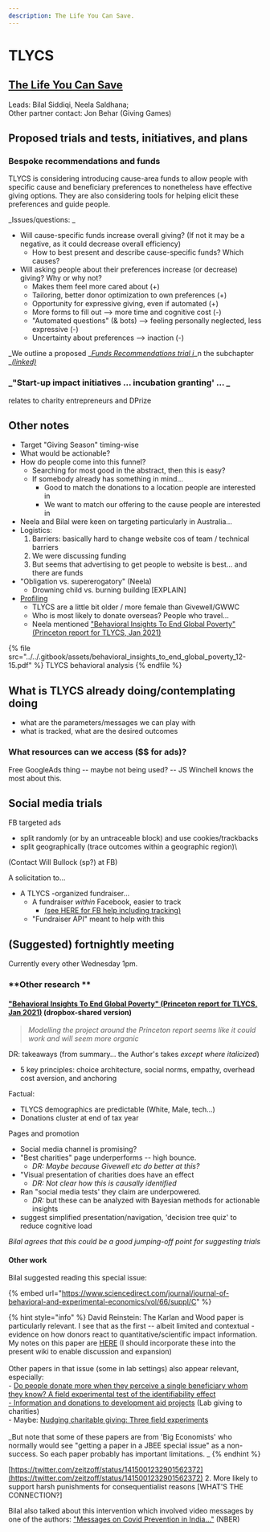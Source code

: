 ```yaml
---
description: The Life You Can Save.
---
```


# TLYCS

## [The Life You Can Save](https://www.thelifeyoucansave.org)

Leads: Bilal Siddiqi, Neela Saldhana;\
Other partner contact: Jon Behar (Giving Games)

## Proposed trials and tests, initiatives, and plans

### **Bespoke recommendations and funds**

TLYCS is considering introducing cause-area funds to allow people with specific cause and beneficiary preferences to nonetheless have effective giving options. They are also considering tools for helping elicit these preferences and guide people.

\_Issues/questions: \_

* Will cause-specific funds increase overall giving? (If not it may be a negative, as it could decrease overall efficiency)
  * How to best present and describe cause-specific funds? Which causes?
* Will asking people about their preferences increase (or decrease) giving? Why or why not?
  * Makes them feel more cared about (+)
  * Tailoring, better donor optimization to own preferences (+)
  * Opportunity for expressive giving, even if automated (+)
  * More forms to fill out --> more time and cognitive cost (-)
  * "Automated questions" (& bots) --> feeling personally neglected, less expressive (-)
  * Uncertainty about preferences --> inaction (-)

\_We outline a proposed \_[_Funds Recommendations trial i_](funds-recommendations-trial.md)_n the subchapter _[_(linked)_](funds-recommendations-trial.md)

### \_"Start-up impact initiatives ... incubation granting' ... \_

relates to charity entrepreneurs and DPrize

## Other notes

* Target "Giving Season" timing-wise
* What would be actionable?
* How do people come into this funnel?
  * Searching for most good in the abstract, then this is easy?
  * If somebody already has something in mind…
    * Good to match the donations to a location people are interested in
    * We want to match our offering to the cause people are interested in
* Neela and Bilal were keen on targeting particularly in Australia...
* Logistics:
  1. Barriers: basically hard to change website cos of team / technical barriers
  2. We were discussing funding
  3. But seems that advertising to get people to website is best… and there are funds
* "Obligation vs. supererogatory" (Neela)
  * Drowning child vs. burning building \[EXPLAIN]
* [Profiling](../../profiling-and-segmentation/profiling-discussion.md)
  * TLYCS are a little bit older / more female than Givewell/GWWC
  * Who is most likely to donate overseas? People who travel…
  * Neela mentioned ["Behavioral Insights To End Global Poverty" (Princeton report for TLYCS, Jan 2021)](https://www.dropbox.com/s/xggx5gz4k0219gt/SPI%20591b%20-%20Behavioral%20Insights%20To%20End%20Global%20Poverty%20-%20Jan%202021.pdf?dl=0)

{% file src="../../.gitbook/assets/behavioral_insights_to_end_global_poverty_12-15.pdf" %}
TLYCS behavioral analysis
{% endfile %}

## **What is TLYCS already doing/contemplating doing**

* what are the parameters/messages we can play with
* what is tracked, what are the desired outcomes

### What resources can we access (\$$ for ads)?

Free GoogleAds thing -- maybe not being used? -- JS Winchell knows the most about this.

## **Social media trials**

FB targeted ads

* split randomly (or by an untraceable block) and use cookies/trackbacks
* split geographically (trace outcomes within a geographic region)\\

(Contact Will Bullock (sp?) at FB)

A solicitation to...

* A TLYCS -organized fundraiser...
  * A fundraiser _within_ Facebook, easier to track
    * [(see HERE for FB help including tracking)](https://www.facebook.com/help/1787615158233986)
  * "Fundraiser API" meant to help with this

## **(Suggested) fortnightly meeting**

Currently every other Wednesday 1pm.

### \*\*Other research \*\*

#### ["Behavioral Insights To End Global Poverty" (Princeton report for TLYCS, Jan 2021)](https://www.dropbox.com/s/xggx5gz4k0219gt/SPI%20591b%20-%20Behavioral%20Insights%20To%20End%20Global%20Poverty%20-%20Jan%202021.pdf?dl=0) (dropbox-shared version)

> _Modelling the project around the Princeton report seems like it could work and will seem more organic_

DR: takeaways (from summary... the Author's takes _except where italicized_)

* 5 key principles: choice architecture, social norms, empathy, overhead cost aversion, and anchoring

Factual:

* TLYCS demographics are predictable (White, Male, tech...)
* Donations cluster at end of tax year

Pages and promotion

* Social media channel is promising?
* "Best charities" page underperforms -- high bounce.
  * _DR: Maybe because Givewell etc do better at this?_
* "Visual presentation of charities does have an effect
  * _DR: Not clear how this is causally identified_
* Ran "social media tests' they claim are underpowered.
  * _DR:_ but these can be analyzed with Bayesian methods for actionable insights
* suggest simplified presentation/navigation, 'decision tree quiz' to reduce cognitive load

_Bilal agrees that this could be a good jumping-off point for suggesting trials_

#### Other work

Bilal suggested reading this special issue:

{% embed url="https://www.sciencedirect.com/journal/journal-of-behavioral-and-experimental-economics/vol/66/suppl/C" %}

{% hint style="info" %}
David Reinstein: The Karlan and Wood paper is particularly relevant. I see that as the first -- albeit limited and contextual - evidence on how donors react to quantitative/scientific impact information. My notes on this paper are [HERE](https://daaronr.github.io/ea\_giving\_barriers/eval-aversion.html#analytical-grinch) (I should incorporate these into the present wiki to enable discussion and expansion)\
\
Other papers in that issue (some in lab settings) also appear relevant, especially:\
\- [Do people donate more when they perceive a single beneficiary whom they know? A field experimental test of the identifiability effect](https://www.sciencedirect.com/science/article/pii/S2214804316300179)\
[- Information and donations to development aid projects](https://www.sciencedirect.com/science/article/abs/pii/S2214804316300295) (Lab giving to charities)\
\- Maybe: [Nudging charitable giving: Three field experiments](https://www.sciencedirect.com/science/article/abs/pii/S2214804316300222)\
\
\_But note that some of these papers are from 'Big Economists' who normally would see "getting a paper in a JBEE special issue" as a non-success. So each paper probably has important limitations. \_
{% endhint %}

[https://twitter.com/zeitzoff/status/1415001232901562372](https://twitter.com/zeitzoff/status/1415001232901562372) 2. More likely to support harsh punishments for consequentialist reasons \[WHAT'S THE CONNECTION?]

Bilal also talked about this intervention which involved video messages by one of the authors: ["Messages on Covid Prevention in India..."](https://www.nber.org/system/files/working\_papers/w27496/w27496.pdf) (NBER)
